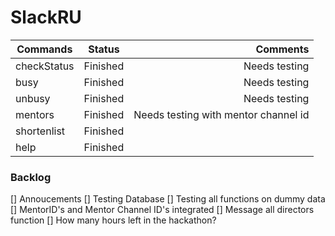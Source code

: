 # SlackRU


|Commands|Status|Comments|
|--------|:----:|-------:|
|checkStatus|Finished|Needs testing|
|busy|Finished|Needs testing|
|unbusy|Finished|Needs testing|
|mentors|Finished|Needs testing with mentor channel id|
|shortenlist|Finished||
|help|Finished||

### Backlog
[] Annoucements
[] Testing Database
[] Testing all functions on dummy data
[] MentorID's and Mentor Channel ID's integrated
[] Message all directors function
[] How many hours left in the hackathon?
